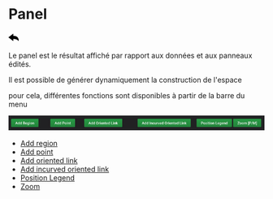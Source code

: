 # Panel

[![](../../screenshots/other/Go-back.png)](../../README-fr.md)

Le panel est le résultat affiché par rapport aux données et aux panneaux édités.

Il est possible de générer dynamiquement la construction de l'espace

pour cela, différentes fonctions sont disponibles à partir de la barre du menu

![menu](../../screenshots/panel/menu.jpg)

- [Add region](panel-region.md)
- [Add point](panel-point.md)
- [Add oriented link](panel-oriented-link.md)
- [Add incurved oriented link](panel-incurved-link.md)
- [Position Legend](panel-position-legend.md)
- [Zoom](panel-zoom.md)

